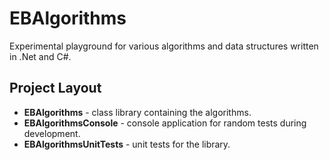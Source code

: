 # EBAlgorithms

Experimental playground for various algorithms and data structures written in .Net and C#.

## Project Layout

- **EBAlgorithms** - class library containing the algorithms.
- **EBAlgorithmsConsole** - console application for random tests during development.
- **EBAlgorithmsUnitTests** - unit tests for the library.